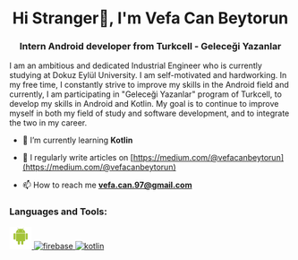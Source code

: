 <h1 align="center">Hi Stranger👋, I'm Vefa Can Beytorun</h1>
<h3 align="center">Intern Android developer from Turkcell - Geleceği Yazanlar</h3>


I am an ambitious and dedicated Industrial Engineer who is currently studying at Dokuz Eylül
University. I am self-motivated and hardworking.
In my free time, I constantly strive to improve my skills in the Android field and currently, I am
participating in "Geleceği Yazanlar" program of Turkcell, to develop my skills in Android and Kotlin.
My goal is to continue to improve myself in both my field of study and software development, and to
integrate the two in my career.




- 🌱 I’m currently learning **Kotlin**

- 📝 I regularly write articles on [https://medium.com/@vefacanbeytorun](https://medium.com/@vefacanbeytorun)

- 📫 How to reach me **vefa.can.97@gmail.com**

<h3 align="left"></h3>
<p align="left">
</p>

<h3 align="left">Languages and Tools:</h3>
<p align="left"> <a href="https://developer.android.com" target="_blank" rel="noreferrer"> <img src="https://raw.githubusercontent.com/devicons/devicon/master/icons/android/android-original-wordmark.svg" alt="android" width="40" height="40"/> </a> <a href="https://firebase.google.com/" target="_blank" rel="noreferrer"> <img src="https://www.vectorlogo.zone/logos/firebase/firebase-icon.svg" alt="firebase" width="40" height="40"/> </a> <a href="https://kotlinlang.org" target="_blank" rel="noreferrer"> <img src="https://www.vectorlogo.zone/logos/kotlinlang/kotlinlang-icon.svg" alt="kotlin" width="40" height="40"/> </a> </p>
